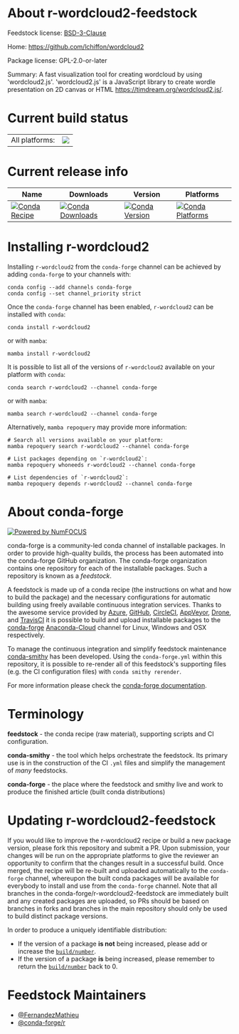 About r-wordcloud2-feedstock
============================

Feedstock license: [BSD-3-Clause](https://github.com/conda-forge/r-wordcloud2-feedstock/blob/main/LICENSE.txt)

Home: https://github.com/lchiffon/wordcloud2

Package license: GPL-2.0-or-later

Summary: A fast visualization tool for creating wordcloud by using 'wordcloud2.js'. 'wordcloud2.js' is a JavaScript library to create wordle presentation on 2D canvas or HTML <https://timdream.org/wordcloud2.js/>.

Current build status
====================


<table><tr><td>All platforms:</td>
    <td>
      <a href="https://dev.azure.com/conda-forge/feedstock-builds/_build/latest?definitionId=11445&branchName=main">
        <img src="https://dev.azure.com/conda-forge/feedstock-builds/_apis/build/status/r-wordcloud2-feedstock?branchName=main">
      </a>
    </td>
  </tr>
</table>

Current release info
====================

| Name | Downloads | Version | Platforms |
| --- | --- | --- | --- |
| [![Conda Recipe](https://img.shields.io/badge/recipe-r--wordcloud2-green.svg)](https://anaconda.org/conda-forge/r-wordcloud2) | [![Conda Downloads](https://img.shields.io/conda/dn/conda-forge/r-wordcloud2.svg)](https://anaconda.org/conda-forge/r-wordcloud2) | [![Conda Version](https://img.shields.io/conda/vn/conda-forge/r-wordcloud2.svg)](https://anaconda.org/conda-forge/r-wordcloud2) | [![Conda Platforms](https://img.shields.io/conda/pn/conda-forge/r-wordcloud2.svg)](https://anaconda.org/conda-forge/r-wordcloud2) |

Installing r-wordcloud2
=======================

Installing `r-wordcloud2` from the `conda-forge` channel can be achieved by adding `conda-forge` to your channels with:

```
conda config --add channels conda-forge
conda config --set channel_priority strict
```

Once the `conda-forge` channel has been enabled, `r-wordcloud2` can be installed with `conda`:

```
conda install r-wordcloud2
```

or with `mamba`:

```
mamba install r-wordcloud2
```

It is possible to list all of the versions of `r-wordcloud2` available on your platform with `conda`:

```
conda search r-wordcloud2 --channel conda-forge
```

or with `mamba`:

```
mamba search r-wordcloud2 --channel conda-forge
```

Alternatively, `mamba repoquery` may provide more information:

```
# Search all versions available on your platform:
mamba repoquery search r-wordcloud2 --channel conda-forge

# List packages depending on `r-wordcloud2`:
mamba repoquery whoneeds r-wordcloud2 --channel conda-forge

# List dependencies of `r-wordcloud2`:
mamba repoquery depends r-wordcloud2 --channel conda-forge
```


About conda-forge
=================

[![Powered by
NumFOCUS](https://img.shields.io/badge/powered%20by-NumFOCUS-orange.svg?style=flat&colorA=E1523D&colorB=007D8A)](https://numfocus.org)

conda-forge is a community-led conda channel of installable packages.
In order to provide high-quality builds, the process has been automated into the
conda-forge GitHub organization. The conda-forge organization contains one repository
for each of the installable packages. Such a repository is known as a *feedstock*.

A feedstock is made up of a conda recipe (the instructions on what and how to build
the package) and the necessary configurations for automatic building using freely
available continuous integration services. Thanks to the awesome service provided by
[Azure](https://azure.microsoft.com/en-us/services/devops/), [GitHub](https://github.com/),
[CircleCI](https://circleci.com/), [AppVeyor](https://www.appveyor.com/),
[Drone](https://cloud.drone.io/welcome), and [TravisCI](https://travis-ci.com/)
it is possible to build and upload installable packages to the
[conda-forge](https://anaconda.org/conda-forge) [Anaconda-Cloud](https://anaconda.org/)
channel for Linux, Windows and OSX respectively.

To manage the continuous integration and simplify feedstock maintenance
[conda-smithy](https://github.com/conda-forge/conda-smithy) has been developed.
Using the ``conda-forge.yml`` within this repository, it is possible to re-render all of
this feedstock's supporting files (e.g. the CI configuration files) with ``conda smithy rerender``.

For more information please check the [conda-forge documentation](https://conda-forge.org/docs/).

Terminology
===========

**feedstock** - the conda recipe (raw material), supporting scripts and CI configuration.

**conda-smithy** - the tool which helps orchestrate the feedstock.
                   Its primary use is in the construction of the CI ``.yml`` files
                   and simplify the management of *many* feedstocks.

**conda-forge** - the place where the feedstock and smithy live and work to
                  produce the finished article (built conda distributions)


Updating r-wordcloud2-feedstock
===============================

If you would like to improve the r-wordcloud2 recipe or build a new
package version, please fork this repository and submit a PR. Upon submission,
your changes will be run on the appropriate platforms to give the reviewer an
opportunity to confirm that the changes result in a successful build. Once
merged, the recipe will be re-built and uploaded automatically to the
`conda-forge` channel, whereupon the built conda packages will be available for
everybody to install and use from the `conda-forge` channel.
Note that all branches in the conda-forge/r-wordcloud2-feedstock are
immediately built and any created packages are uploaded, so PRs should be based
on branches in forks and branches in the main repository should only be used to
build distinct package versions.

In order to produce a uniquely identifiable distribution:
 * If the version of a package **is not** being increased, please add or increase
   the [``build/number``](https://docs.conda.io/projects/conda-build/en/latest/resources/define-metadata.html#build-number-and-string).
 * If the version of a package **is** being increased, please remember to return
   the [``build/number``](https://docs.conda.io/projects/conda-build/en/latest/resources/define-metadata.html#build-number-and-string)
   back to 0.

Feedstock Maintainers
=====================

* [@FernandezMathieu](https://github.com/FernandezMathieu/)
* [@conda-forge/r](https://github.com/conda-forge/r/)

